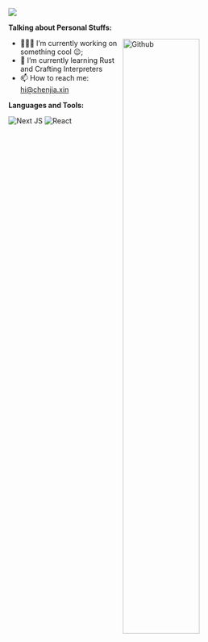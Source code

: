 <!-- Your title -->
![](https://bu.dusays.com/2023/10/28/653ccc932e0ec.png)

<!-- Your badges
You can use the website to generate badges: https://shields.io/
-->

<!-- Talking about you -->
**Talking about Personal Stuffs:**

<!-- Any image aligned to the right. Beware the width -->
<img width="55%" align="right" alt="Github" src="https://raw.githubusercontent.com/onimur/.github/master/.resources/git-header.svg" />

- 👨🏽‍💻 I’m currently working on something cool 😉;
- 🌱 I’m currently learning Rust and Crafting Interpreters
- 📫 How to reach me: hi@chenjia.xin


**Languages and Tools:** 

<!-- Your github readme stats
You can use this api: https://github.com/anuraghazra/github-readme-stats
-->
![Next JS](https://img.shields.io/badge/Next-black?style=flat&logo=next.js&logoColor=white)
![React](https://img.shields.io/badge/react-%2320232a.svg?style=flat&logo=react&logoColor=%2361DAFB)
